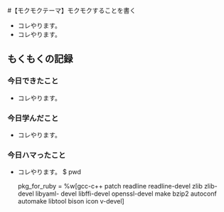 #【モクモクテーマ】モクモクすることを書く
* コレやります。
* コレやります。

## もくもくの記録
### 今日できたこと
* コレやります。

### 今日学んだこと
* コレやります。

### 今日ハマったこと
* コレやります。
 $ pwd

    pkg_for_ruby = %w[gcc-c++ patch readline readline-devel zlib zlib-devel libyaml-    devel libffi-devel openssl-devel make bzip2 autoconf automake libtool bison icon    v-devel]
